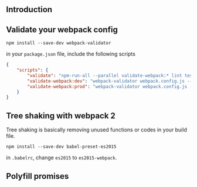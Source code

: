 ## Introduction


## Validate your webpack config

`npm install --save-dev webpack-validator`

in your `package.json` file, include the following scripts

```json
{
    "scripts": {
        "validate": "npm-run-all --parallel validate-webpack:* lint test",
        "validate-webpack:dev": "webpack-validator webpack.config.js --env.dev",
        "validate-webpack:prod": "webpack-validator webpack.config.js --env.prod",
    }
}
```

## Tree shaking with webpack 2

Tree shaking is basically removing unused functions or codes in your build file.

`npm install --save-dev babel-preset-es2015`

in `.babelrc`, change `es2015` to `es2015-webpack`.


## Polyfill promises 



